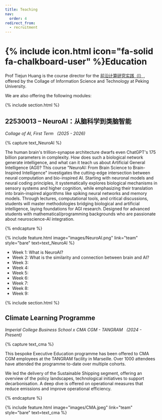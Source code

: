 ```yaml
---
title: Teaching
nav:
  order: 4
redirect_from: 
  - recruitment
---
```


# {% include icon.html icon="fa-solid fa-chalkboard-user" %}Education

Prof Tiejun Huang is the course director for the [前沿计算研究实践（I）](https://dean.pku.edu.cn/service/web/courseDetail.php?flag=1&zxjhbh=BZ2526104833460_11745), offered by the Collage of Information Science and Technology at Peking University. 

We are also offering the following modules: 


{% include section.html %}

## 22530013 – NeuroAI：从脑科学到类脑智能
_Collage of AI, First Term &nbsp; (2025 - 2026)_ 


{% capture text_NeuroAI %}

The human brain's trillion-synapse architecture dwarfs even ChatGPT's 175 billion parameters in complexity. How does such a biological network generate intelligence, and what can it teach us about Artificial General Intelligence (AGI)? This course "NeuroAI: From Brain Science to Brain-Inspired Intelligence" investigates the cutting-edge intersection between neural computation and bio-inspired AI. Starting with neuronal models and neural coding principles, it systematically explores biological mechanisms in sensory systems and higher cognition, while emphasizing their translation into brain-inspired algorithms like spiking neural networks and memory models. Through lectures, computational tools, and critical discussions, students will master methodologies bridging biological and artificial intelligence, laying foundations for AGI research. Designed for advanced students with mathematical/programming backgrounds who are passionate about neuroscience-AI integration.

{% endcapture %}

{%
  include feature.html
  image="images/NeuroAI.png"
  link="team"
  style="bare"
  text=text_NeuroAI
%}


- Week 1: What is NeuroAI?
- Week 2: What is the similarity and connection between brain and AI?
- Week 3: 
- Week 4: 
- Week 5:
- Week 6: 
- Week 7: 
- Week 8: 
- Week 9: 






{% include section.html %}

## Climate Learning Programme 
_Imperial College Business School x CMA CGM - TANGRAM &nbsp; (2024 - Present)_

{% capture text_cma %}

This bespoke Executive Education programme has been offered to CMA CGM employees at the TANGRAM facility in Marseille. Over 1000 attendees have attended the programme to-date over multiple cohorts.

We led the delivery of the Sustainable Shipping segment, offering an overview of the policy landscapes, technological initiatives to support decarbonisation. A deep dive is offered on operational measures that reduce emissions and improve operational efficiency.

{% endcapture %}


{%
  include feature.html
  image="images/CMA.jpeg"
  link="team"
  style="bare"
  text=text_cma
%}


<br>
<br>
<br>